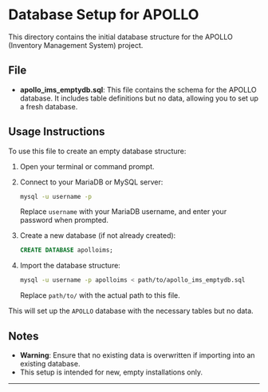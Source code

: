 # Database Setup for APOLLO

This directory contains the initial database structure for the APOLLO (Inventory Management System) project.

## File

- **apollo_ims_emptydb.sql**: This file contains the schema for the APOLLO database. It includes table definitions but no data, allowing you to set up a fresh database.

## Usage Instructions

To use this file to create an empty database structure:

1. Open your terminal or command prompt.
2. Connect to your MariaDB or MySQL server:

   ```bash
   mysql -u username -p
   ```

   Replace `username` with your MariaDB username, and enter your password when prompted.

3. Create a new database (if not already created):

   ```sql
   CREATE DATABASE apolloims;
   ```

4. Import the database structure:

   ```bash
   mysql -u username -p apolloims < path/to/apollo_ims_emptydb.sql
   ```

   Replace `path/to/` with the actual path to this file.

This will set up the `APOLLO` database with the necessary tables but no data.

## Notes

- **Warning**: Ensure that no existing data is overwritten if importing into an existing database.
- This setup is intended for new, empty installations only.

---
